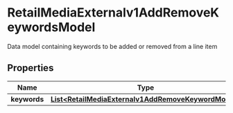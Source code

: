 

# RetailMediaExternalv1AddRemoveKeywordsModel

Data model containing keywords to be added or removed from a line item

## Properties

Name | Type | Description | Notes
------------ | ------------- | ------------- | -------------
**keywords** | [**List&lt;RetailMediaExternalv1AddRemoveKeywordModel&gt;**](RetailMediaExternalv1AddRemoveKeywordModel.md) |  |  [optional]



